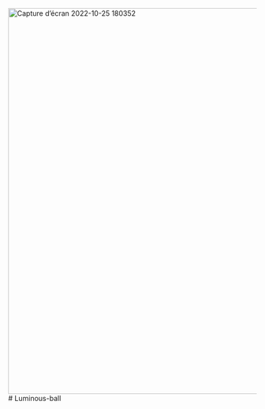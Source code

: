 <img width="782" alt="Capture d’écran 2022-10-25 180352" src="https://user-images.githubusercontent.com/71389760/197824732-837cd7d2-d015-4cb5-9205-72e9073b0f6a.png">
# Luminous-ball
